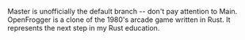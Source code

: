 Master is unofficially the default branch -- don't pay attention to Main.
OpenFrogger is a clone of the 1980's arcade game written in Rust. It 
represents the next step in my Rust education.
